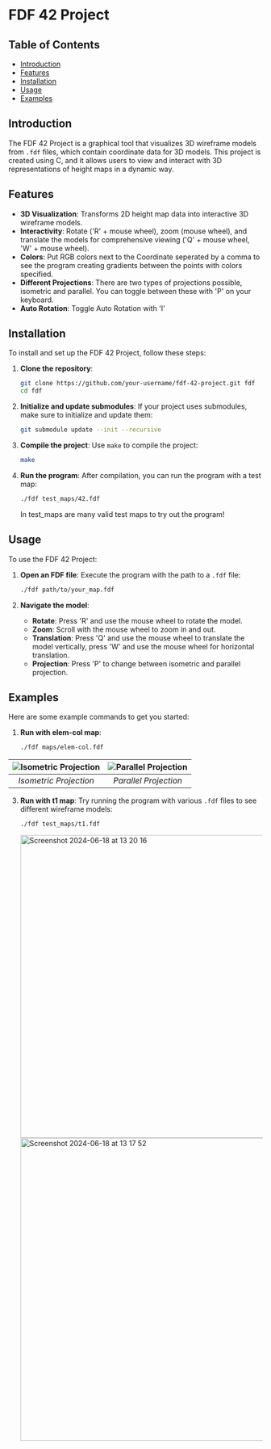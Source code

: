 # FDF 42 Project

## Table of Contents
- [Introduction](#introduction)
- [Features](#features)
- [Installation](#installation)
- [Usage](#usage)
- [Examples](#examples)

## Introduction

The FDF 42 Project is a graphical tool that visualizes 3D wireframe models from `.fdf` files, which contain coordinate data for 3D models. This project is created using C, and it allows users to view and interact with 3D representations of height maps in a dynamic way.

## Features

- **3D Visualization**: Transforms 2D height map data into interactive 3D wireframe models.
- **Interactivity**: Rotate ('R' + mouse wheel), zoom (mouse wheel), and translate the models for comprehensive viewing ('Q' + mouse wheel, 'W' + mouse wheel). 
- **Colors**: Put RGB colors next to the Coordinate seperated by a comma to see the program creating gradients between the points with colors specified.
- **Different Projections**: There are two types of projections possible, isometric and parallel. You can toggle between these with 'P' on your keyboard.
- **Auto Rotation**: Toggle Auto Rotation with 'I'

## Installation

To install and set up the FDF 42 Project, follow these steps:

1. **Clone the repository**:
    ```bash
    git clone https://github.com/your-username/fdf-42-project.git fdf
    cd fdf
    ```

2. **Initialize and update submodules**:
    If your project uses submodules, make sure to initialize and update them:
    ```bash
    git submodule update --init --recursive
    ```

3. **Compile the project**:
    Use `make` to compile the project:
    ```bash
    make
    ```

4. **Run the program**:
    After compilation, you can run the program with a test map:
    ```bash
    ./fdf test_maps/42.fdf
    ```
    In test_maps are many valid test maps to try out the program!

## Usage

To use the FDF 42 Project:

1. **Open an FDF file**:
    Execute the program with the path to a `.fdf` file:
    ```bash
    ./fdf path/to/your_map.fdf
    ```

2. **Navigate the model**:
    - **Rotate**: Press 'R' and use the mouse wheel to rotate the model.
    - **Zoom**: Scroll with the mouse wheel to zoom in and out.
    - **Translation**: Press 'Q' and use the mouse wheel to translate the model vertically, press 'W' and use the mouse wheel for horizontal translation.
    - **Projection**: Press 'P' to change between isometric and parallel projection.

## Examples

Here are some example commands to get you started:

1. **Run with elem-col map**:
    ```bash
    ./fdf maps/elem-col.fdf
    ```

| ![Isometric Projection](https://github.com/nburchha/FdF/assets/67442077/3108d740-11f4-4c00-87aa-a92b941b98e2) | ![Parallel Projection](https://github.com/nburchha/FdF/assets/67442077/277d7fb3-a8aa-4138-bf6b-e2c018a4a140) |
|:--:|:--:|
| *Isometric Projection* | *Parallel Projection* |




3. **Run with t1 map**:
    Try running the program with various `.fdf` files to see different wireframe models:
    ```bash
    ./fdf test_maps/t1.fdf
    ```
    <img width="600" alt="Screenshot 2024-06-18 at 13 20 16" src="https://github.com/nburchha/FdF/assets/67442077/92d29514-4066-412e-98eb-d88a3d896845">
    <img width="600" alt="Screenshot 2024-06-18 at 13 17 52" src="https://github.com/nburchha/FdF/assets/67442077/95b5e463-ad38-421f-9e8d-3c870e99fac3">

    
